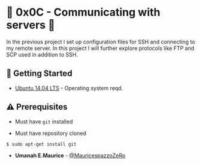 # :shell: 0x0C - Communicating with servers :shell:

In the previous project I set up configuration files for SSH and connecting to my remote server. In this project I will further explore protocols like FTP and SCP used in addition to SSH.

## :running: Getting Started

* [Ubuntu 14.04 LTS](http://releases.ubuntu.com/14.04/) - Operating system reqd.

## :warning: Prerequisites

* Must have `git` installed

* Must have repository cloned


```
$ sudo apt-get install git
```


* **Umanah E.Maurice** - [@MauricespazzoZeRo](https://github.com/MauricespazzoZeRo)
